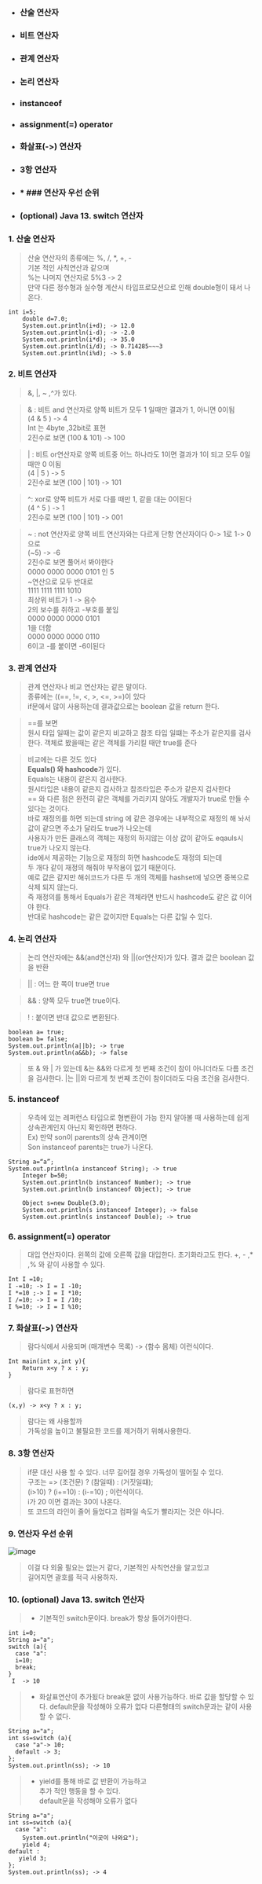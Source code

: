 * ### 산술 연산자
* ### 비트 연산자
* ### 관계 연산자
* ### 논리 연산자
* ### instanceof
* ### assignment(=) operator
* ### 화살표(->) 연산자
* ### 3항 연산자
* ### * ### 연산자 우선 순위
* ### (optional) Java 13. switch 연산자

### 1. 산술 연산자  
> 산술 연산자의 종류에는 %, /, *, +, -  
> 기본 적인 사칙연산과 같으며   
> %는 나머지 연산자로 5%3 -> 2   
> 만약 다른 정수형과 실수형 계산시 타입프로모션으로 인해 double형이 돼서 나온다.  

    int i=5;
		double d=7.0;
		System.out.println(i+d); -> 12.0
		System.out.println(i-d); -> -2.0
		System.out.println(i*d); -> 35.0
		System.out.println(i/d); -> 0.714285~~~3
		System.out.println(i%d); -> 5.0

### 2. 비트 연산자  
> &, |, ~ ,^가 있다.    

> & : 비트 and 연산자로 양쪽 비트가 모두 1 일때만 결과가 1, 아니면 0이됨  
> (4 & 5 ) -> 4  
> Int 는 4byte ,32bit로 표현  
> 2진수로 보면 (100 & 101) -> 100  

> | : 비트 or연산자로 양쪽 비트중 어느 하나라도 1이면 결과가 1이 되고 모두 0일때만 0 이됨  
> (4 | 5 ) -> 5  
> 2진수로 보면 (100 | 101) -> 101  

> ^: xor로 양쪽 비트가 서로 다를 때만 1, 같을 대는 0이된다  
> (4 ^ 5 ) -> 1  
> 2진수로 보면 (100 | 101) -> 001  

> ~ : not 연산자로 양쪽 비트 연산자와는 다르게 단항 연산자이다 0-> 1로 1-> 0으로  
> (~5) -> -6  
> 2진수로 보면 풀어서 봐야한다  
> 0000 0000 0000 0101 인 5  
> ~연산으로 모두 반대로  
> 1111 1111 1111 1010  
> 최상위 비트가 1 -> 음수  
> 2의 보수를 취하고 -부호를 붙임  
> 0000 0000 0000 0101  
> 1을 더함  
> 0000 0000 0000 0110  
> 6이고 -를 붙이면 -6이된다  

### 3. 관계 연산자
> 관계 연산자나 비교 연산자는 같은 말이다.  
> 종류에는 ((==, !=, <, >, <=, >=)이 있다  
> if문에서 많이 사용하는데 결과값으로는 boolean 값을 return 한다.  

> ==를 보면  
> 원시 타입 일때는 값이 같은지 비교하고 참조 타입 일떄는 주소가 같은지를 검사 한다. 객체로 봤을때는 같은 객체를 가리킬 때만 true를 준다  

> 비교에는 다른 것도 있다  
> **Equals() 와 hashcode**가 있다.  
> Equals는 내용이 같은지 검사한다.  
> 원시타입은 내용이 같은지 검사하고 참조타입은 주소가 같은지 검사한다  
> == 와 다른 점은 완전히 같은 객체를 가리키지 않아도 개발자가 true로 만들 수 있다는 것이다.  
> 바로 재정의를 하면 되는데 string 에 같은 경우에는 내부적으로 재정의 해 놔서 값이 같으면 주소가 달라도 true가 나오는데  
> 사용자가 만든 클래스의 객체는 재정의 하지않는 이상 값이 같아도 eqauls시 true가 나오지 않는다.  
> ide에서 제공하는 기능으로 재정의 하면 hashcode도 재정의 되는데  
> 두 개다 같이 재정의 해줘야 부작용이 없기 때문이다.  
> 예로 값은 같지만 해쉬코드가 다른 두 개의 객체를 hashset에 넣으면 중복으로 삭제 되지 않는다.  
> 즉 재정의를 통해서 Equals가 같은 객체라면 반드시 hashcode도 같은 값 이어야 한다.  
> 반대로 hashcode는 같은 값이지만 Equals는 다른 값일 수 있다.  

### 4. 논리 연산자
> 논리 연산자에는 &&(and연산자) 와 ||(or연산자)가 있다.
> 결과 값은 boolean 값을 반환

> || : 어느 한 쪽이 true면 true

> && : 양쪽 모두 true면 true이다.

> ! : 붙이면 반대 값으로 변환된다.  

    boolean a= true; 
    boolean b= false;
    System.out.println(a||b); -> true
    System.out.println(a&&b); -> false 

> 또 & 와 | 가 있는데 
> &는 &&와 다르게 첫 번째 조건이 참이 아니더라도 다름 조건을 검사한다.
> |는 ||와 다르게 첫 번째 조건이 참이더라도 다음 조건을 검사한다.



### 5. instanceof
> 우측에 있는 레퍼런스 타입으로 형변환이 가능 한지 알아볼 때 사용하는데 쉽게 상속관계인지 아닌지 확인하면 편하다.   
> Ex) 만약 son이 parents의 상속 관계이면   
> Son instanceof parents는 true가 나온다.  

    String a=“a”;  
    System.out.println(a instanceof String); -> true
		Integer b=50; 
		System.out.println(b instanceof Number); -> true
		System.out.println(b instanceof Object); -> true

		Object s=new Double(3.0);
		System.out.println(s instanceof Integer); -> false
		System.out.println(s instanceof Double); -> true


### 6. assignment(=) operator
>대입 연산자이다. 왼쪽의 값에 오른쪽 값을 대입한다. 초기화라고도 한다. +, - ,* ,% 와 같이 사용할 수 있다.  

    Int I =10;  
    I -=10; -> I = I -10;
    I *=10 ;-> I = I *10;
    I /=10; -> I = I /10;
    I %=10; -> I = I %10;


### 7. 화살표(->) 연산자
> 람다식에서 사용되며
> (매개변수 목록) -> {함수 몸체} 이런식이다.
  
    Int main(int x,int y){
	    Return x<y ? x : y; 
    }
> 람다로 표현하면  
    
    (x,y) -> x<y ? x : y;


> 람다는 왜 사용할까  
> 가독성을 높이고 불필요한 코드를 제거하기 위해사용한다. 

### 8. 3항 연산자
> if문 대신 사용 할 수 있다. 너무 길어질 경우 가독성이 떨어질 수 있다.  
> 구조는 =>   (조건문) ? (참일때) : (거짓일떄);  
> (i>10) ? (i+=10) : (i-=10) ;  이런식이다.  
> i가 20 이면 결과는 30이 나온다.  
> 또 코드의 라인이 줄어 들었다고 컴파일 속도가 빨라지는 것은 아니다.  

### 9. 연산자 우선 순위  
![image](https://user-images.githubusercontent.com/60220562/100412804-f48e1500-30b8-11eb-9686-1f204d2a0c70.png)  
> 이걸 다 외울 필요는 없는거 같다, 기본적인 사칙연산을 알고있고  
> 길어지면 괄호를  적극 사용하자.

### 10. (optional) Java 13. switch 연산자

> * 기본적인 switch문이다. break가 항상 들어가야한다.  

    int i=0;
    String a="a";
    switch (a){
      case "a":
      i=10;
      break;
    }
     I  -> 10

> * 화살표연산이 추가됬다 break문 없이 사용가능하다.
> 바로 값을 할당할 수 있다.
> default문을 작성해야 오류가 없다
> 다른형태의 switch문과는 같이 사용할 수 없다.

    String a="a";
    int ss=switch (a){
      case "a"-> 10;
      default -> 3;
    };
    System.out.println(ss); -> 10


> * yield를 통해 바로 값 반환이 가능하고  
> 추가 적인 행동을 할 수 있다.   
> default문을 작성해야 오류가 없다  

    String a="a";
    int ss=switch (a){
      case "a":
        System.out.println("이곳이 나와요");
        yield 4;
    default :
       yield 3;
    };
    System.out.println(ss); -> 4
